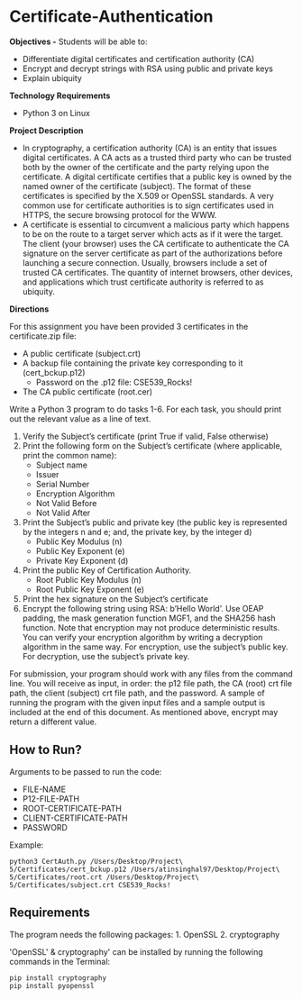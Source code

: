 # Certificate-Authentication

**Objectives -**
Students will be able to:
- Differentiate digital certificates and certification authority (CA)
- Encrypt and decrypt strings with RSA using public and private keys
- Explain ubiquity

**Technology Requirements**
- Python 3 on Linux


**Project Description**
- In cryptography, a certification authority (CA) is an entity that issues digital certificates. A CA acts as a trusted third party who can be trusted both by the owner of the certificate and the party relying upon the certificate. A digital certificate certifies that a public key is owned by the named owner of the certificate (subject). The format of these certificates is specified by the X.509 or OpenSSL standards. A very common use for certificate authorities is to sign certificates used in HTTPS, the secure browsing protocol for the WWW.
- A certificate is essential to circumvent a malicious party which happens to be on the route to a target server which acts as if it were the target. The client (your browser) uses the CA certificate to authenticate the CA signature on the server certificate as part of the authorizations before launching a secure connection. Usually, browsers include a set of trusted CA certificates. The quantity of internet browsers, other devices, and applications which trust certificate authority is referred to as ubiquity.


**Directions**

For this assignment you have been provided 3 certificates in the certificate.zip file:

- A public certificate (subject.crt)
- A backup file containing the private key corresponding to it (cert_bckup.p12)
  - Password on the .p12 file: CSE539_Rocks!
- The CA public certificate (root.cer)

Write a Python 3 program to do tasks 1-6. For each task, you should print out the relevant value as a line of text.

1. Verify the Subject’s certificate (print True if valid, False otherwise)
2. Print the following form on the Subject’s certificate (where applicable, print the common name):
   - Subject name
   - Issuer
   - Serial Number
   - Encryption Algorithm
   - Not Valid Before
   - Not Valid After
3. Print the Subject’s public and private key (the public key is represented by the integers n and e; and, the private key, by the integer d)
   - Public Key Modulus (n)
   - Public Key Exponent (e)
   - Private Key Exponent (d)
4. Print the public Key of Certification Authority.
   - Root Public Key Modulus (n)
   - Root Public Key Exponent (e)
5. Print the hex signature on the Subject’s certificate
6. Encrypt the following string using RSA: b’Hello World’. Use OEAP padding, the mask generation function MGF1, and the SHA256 hash function. Note that encryption may not produce deterministic results. You can verify your encryption algorithm by writing a decryption algorithm in the same way. For encryption, use the subject’s public key. For decryption, use the subject’s private key.

For submission, your program should work with any files from the command line. You will receive as input, in order: the p12 file path, the CA (root) crt file path, the client (subject) crt file path, and the password. A sample of running the program with the given input files and a sample output is included at the end of this document. As mentioned above, encrypt may return a different value.


 How to Run?
------------

Arguments to be passed to run the code:
- FILE-NAME
- P12-FILE-PATH
- ROOT-CERTIFICATE-PATH
- CLIENT-CERTIFICATE-PATH
- PASSWORD

Example:
~~~
python3 CertAuth.py /Users/Desktop/Project\ 5/Certificates/cert_bckup.p12 /Users/atinsinghal97/Desktop/Project\ 5/Certificates/root.crt /Users/Desktop/Project\ 5/Certificates/subject.crt CSE539_Rocks!
~~~

Requirements
------------
The program needs the following packages:
	1. OpenSSL
	2. cryptography

'OpenSSL' & cryptography' can be installed by running the following commands in the Terminal:

	pip install cryptography
	pip install pyopenssl
